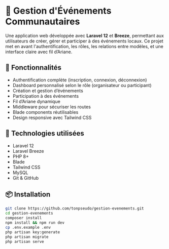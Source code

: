# 🎉 Gestion d'Événements Communautaires

Une application web développée avec **Laravel 12** et **Breeze**, permettant aux utilisateurs de créer, gérer et participer à des événements locaux. Ce projet met en avant l'authentification, les rôles, les relations entre modèles, et une interface claire avec fil d’Ariane.

## 🚀 Fonctionnalités

- Authentification complète (inscription, connexion, déconnexion)
- Dashboard personnalisé selon le rôle (organisateur ou participant)
- Création et gestion d’événements
- Participation à des événements
- Fil d’Ariane dynamique
- Middleware pour sécuriser les routes
- Blade components réutilisables
- Design responsive avec Tailwind CSS

## 🧠 Technologies utilisées

- Laravel 12
- Laravel Breeze
- PHP 8+
- Blade
- Tailwind CSS
- MySQL
- Git & GitHub

## 📦 Installation

```bash
git clone https://github.com/tonpseudo/gestion-evenements.git
cd gestion-evenements
composer install
npm install && npm run dev
cp .env.example .env
php artisan key:generate
php artisan migrate
php artisan serve
